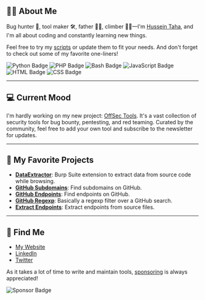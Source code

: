 ## 👨‍💻 About Me
Bug hunter 🐛, tool maker 🛠️, father 👨‍👧, climber 🧗‍♂️—I'm [Hussein Taha](https://yourwebsite.com), and I'm all about coding and constantly learning new things.

Feel free to try my [scripts](https://github.com/HusseinTahaDEV) or update them to fit your needs. And don't forget to check out some of my favorite one-liners!

![Python Badge](https://img.shields.io/badge/-Python-yellow?logo=python)
![PHP Badge](https://img.shields.io/badge/-PHP-purple?logo=php)
![Bash Badge](https://img.shields.io/badge/-Bash-orange?logo=gnu-bash)
![JavaScript Badge](https://img.shields.io/badge/-JavaScript-red?logo=javascript)
![HTML Badge](https://img.shields.io/badge/-HTML-yellow?logo=html5)
![CSS Badge](https://img.shields.io/badge/-CSS-blue?logo=css3)

---

## 💻 Current Mood
I'm hardly working on my new project: [OffSec Tools](https://offsec.tools). It's a vast collection of security tools for bug bounty, pentesting, and red teaming. Curated by the community, feel free to add your own tool and subscribe to the newsletter for updates.

---

## 🤩 My Favorite Projects
- **[DataExtractor](https://github.com/yourusername/DataExtractor)**: Burp Suite extension to extract data from source code while browsing.
- **[GitHub Subdomains](https://github.com/yourusername/github-subdomains)**: Find subdomains on GitHub.
- **[GitHub Endpoints](https://github.com/yourusername/github-endpoints)**: Find endpoints on GitHub.
- **[GitHub Regexp](https://github.com/yourusername/github-regexp)**: Basically a regexp filter over a GitHub search.
- **[Extract Endpoints](https://github.com/yourusername/extract-endpoints)**: Extract endpoints from source files.

---

## 📧 Find Me
- [My Website](https://yourwebsite.com)
- [LinkedIn](https://www.linkedin.com/in/yourprofile)
- [Twitter](https://twitter.com/yourhandle)

As it takes a lot of time to write and maintain tools, [sponsoring](https://github.com/sponsors/yourusername) is always appreciated! 

![Sponsor Badge](https://img.shields.io/badge/-Sponsor-green?logo=github)

